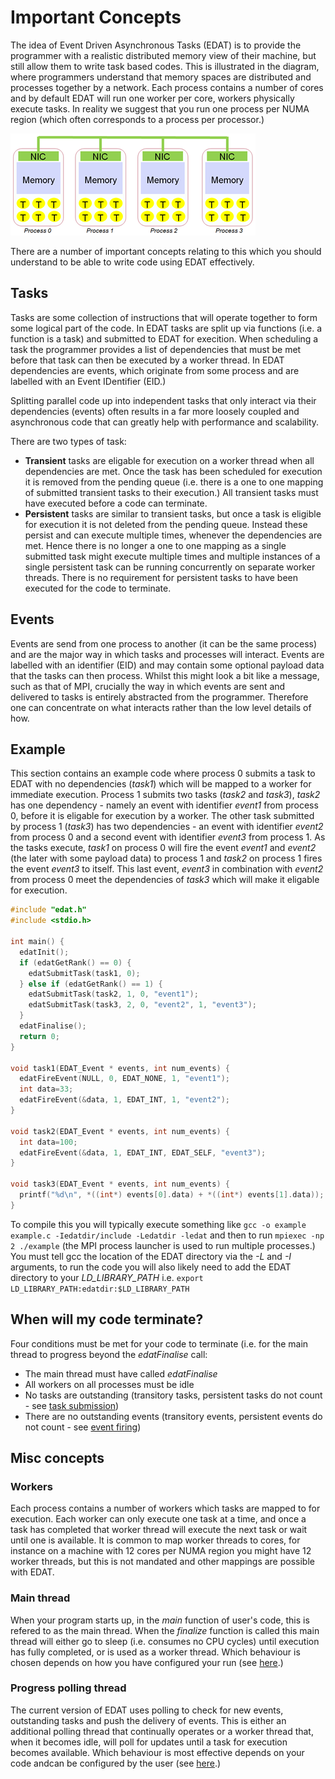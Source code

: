 # Important Concepts

The idea of Event Driven Asynchronous Tasks (EDAT) is to provide the programmer with a realistic distributed memory view of their machine, but still allow them to write task based codes. This is illustrated in the diagram, where programmers understand that memory spaces are distributed and processes together by a network. Each process contains a number of cores and by default EDAT will run one worker per core, workers physically execute tasks. In reality we suggest that you run one process per NUMA region (which often corresponds to a process per processor.)

![](https://github.com/EPCCed/edat/raw/master/docs/edat_processes.png)

There are a number of important concepts relating to this which you should understand to be able to write code using EDAT effectively.

## Tasks
Tasks are some collection of instructions that will operate together to form some logical part of the code. In EDAT tasks are split up via functions (i.e. a function is a task) and submitted to EDAT for execition. When scheduling a task the programmer provides a list of dependencies that must be met before that task can then be executed by a worker thread. In EDAT dependencies are events, which originate from some process and are labelled with an Event IDentifier (EID.)

Splitting parallel code up into independent tasks that only interact via their dependencies (events) often results in a far more loosely coupled and asynchronous code that can greatly help with performance and scalability. 

There are two types of task:
* __Transient__ tasks are eligable for execution on a worker thread when all dependencies are met. Once the task has been scheduled for execution it is removed from the pending queue (i.e. there is a one to one mapping of submitted transient tasks to their execution.) All transient tasks must have executed before a code can terminate.
* __Persistent__ tasks are similar to transient tasks, but once a task is eligible for execution it is not deleted from the pending queue. Instead these persist and can execute multiple times, whenever the dependencies are met. Hence there is no longer a one to one mapping as a single submitted task might execute multiple times and multiple instances of a single persistent task can be running concurrently on separate worker threads. There is no requirement for persistent tasks to have been executed for the code to terminate. 

## Events
Events are send from one process to another (it can be the same process) and are the major way in which tasks and processes will interact. Events are labelled with an identifier (EID) and may contain some optional payload data that the tasks can then process. Whilst this might look a bit like a message, such as that of MPI, crucially the way in which events are sent and delivered to tasks is entirely abstracted from the programmer. Therefore one can concentrate on what interacts rather than the low level details of how.

## Example

This section contains an example code where process 0 submits a task to EDAT with no dependencies (_task1_) which will be mapped to a worker for immediate execution. Process 1 submits two tasks (_task2_ and _task3_), _task2_ has one dependency - namely an event with identifier _event1_ from process 0, before it is eligable for execution by a worker. The other task submitted by process 1 (_task3_) has two dependencies - an event with identifier _event2_ from process 0 and a second event with identifier _event3_ from process 1. As the tasks execute, _task1_ on process 0 will fire the event _event1_ and _event2_ (the later with some payload data) to process 1 and _task2_ on process 1 fires the event _event3_ to itself. This last event, _event3_ in combination with _event2_ from process 0 meet the dependencies of _task3_ which will make it eligable for execution.

```c
#include "edat.h"
#include <stdio.h>

int main() {
  edatInit();
  if (edatGetRank() == 0) {
    edatSubmitTask(task1, 0);
  } else if (edatGetRank() == 1) {
    edatSubmitTask(task2, 1, 0, "event1");
    edatSubmitTask(task3, 2, 0, "event2", 1, "event3");
  }
  edatFinalise();
  return 0;
}

void task1(EDAT_Event * events, int num_events) {
  edatFireEvent(NULL, 0, EDAT_NONE, 1, "event1");
  int data=33;
  edatFireEvent(&data, 1, EDAT_INT, 1, "event2");
}

void task2(EDAT_Event * events, int num_events) {
  int data=100;
  edatFireEvent(&data, 1, EDAT_INT, EDAT_SELF, "event3");
}

void task3(EDAT_Event * events, int num_events) {
  printf("%d\n", *((int*) events[0].data) + *((int*) events[1].data));
}
```

To compile this you will typically execute something like `gcc -o example example.c -Iedatdir/include -Ledatdir -ledat` and then to run `mpiexec -np 2 ./example` (the MPI process launcher is used to run multiple processes.) You must tell gcc the location of the EDAT directory via the _-L_ and _-I_ arguments, to run the code you will also likely need to add the EDAT directory to your _LD_LIBRARY_PATH_ i.e. `export LD_LIBRARY_PATH:edatdir:$LD_LIBRARY_PATH`

## When will my code terminate?

Four conditions must be met for your code to terminate (i.e. for the main thread to progress beyond the _edatFinalise_ call:
* The main thread must have called _edatFinalise_
* All workers on all processes must be idle
* No tasks are outstanding (transitory tasks, persistent tasks do not count - see <a href="https://github.com/EPCCed/edat/blob/master/docs/tasks.md">task submission</a>)
* There are no outstanding events (transitory events, persistent events do not count - see <a href="https://github.com/EPCCed/edat/blob/master/docs/events.md">event firing</a>)

## Misc concepts

### Workers
Each process contains a number of workers which tasks are mapped to for execution. Each worker can only execute one task at a time, and once a task has completed that worker thread will execute the next task or wait until one is available. It is common to map worker threads to cores, for instance on a machine with 12 cores per NUMA region you might have 12 worker threads, but this is not mandated and other mappings are possible with EDAT.

### Main thread
When your program starts up, in the _main_ function of user's code, this is refered to as the main thread. When the _finalize_ function is called this main thread will either go to sleep (i.e. consumes no CPU cycles) until execution has fully completed, or is used as a worker thread. Which behaviour is chosen depends on how you have configured your run (see <a href="https://github.com/EPCCed/edat/blob/master/docs/environment_variables.md">here</a>.)

### Progress polling thread
The current version of EDAT uses polling to check for new events, outstanding tasks and push the delivery of events. This is either an additional polling thread that continually operates or a worker thread that, when it becomes idle, will poll for updates until a task for execution becomes available. Which behaviour is most effective depends on your code andcan be configured by the user (see <a href="https://github.com/EPCCed/edat/blob/master/docs/configuration.md">here</a>.)
